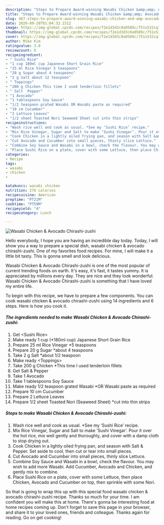 ```yaml
---
description: "Steps to Prepare Award-winning Wasabi Chicken &amp;amp; Avocado Chirashi-zushi"
title: "Steps to Prepare Award-winning Wasabi Chicken &amp;amp; Avocado Chirashi-zushi"
slug: 467-steps-to-prepare-award-winning-wasabi-chicken-and-amp-avocado-chirashi-zushi
date: 2020-09-28T01:04:33.231Z
image: https://img-global.cpcdn.com/recipes/f2e1d3d3c0a0589c/751x532cq70/wasabi-chicken-avocado-chirashi-zushi-recipe-main-photo.jpg
thumbnail: https://img-global.cpcdn.com/recipes/f2e1d3d3c0a0589c/751x532cq70/wasabi-chicken-avocado-chirashi-zushi-recipe-main-photo.jpg
cover: https://img-global.cpcdn.com/recipes/f2e1d3d3c0a0589c/751x532cq70/wasabi-chicken-avocado-chirashi-zushi-recipe-main-photo.jpg
author: Mike Kim
ratingvalue: 3.8
reviewcount: 6
recipeingredient:
- " Sushi Rice"
- "1 cup 180ml cup Japanese Short Grain Rice"
- "25 ml Rice Vinegar 5 teaspoons"
- "20 g Sugar about 4 teaspoons"
- "2 g Salt about 12 teaspoon"
- " Toppings"
- "200 g Chicken This time I used tenderloin fillets"
- " Salt  Pepper"
- "1 Avocado"
- "1 tablespoons Soy Sauce"
- "1/2 teaspoon grated Wasabi OR Wasabi paste as required"
- "10 cm Cucumber"
- "2 Lettuce Leaves"
- "1/2 sheet Toasted Nori Seaweed Sheet cut into thin strips"
recipeinstructions:
- "Wash rice well and cook as usual. *See my ‘Sushi Rice’ recipe."
- "Mix Rice Vinegar, Sugar and Salt to make ‘Sushi Vinegar’. Pour it over the hot rice, mix well gently and thoroughly, and cover with a damp cloth to stop drying out."
- "Cook Chicken in a lightly oiled frying pan, and season with Salt &amp; Pepper. Set aside to cool, then cut or tear into small pieces."
- "Cut Avocado and Cucumber into small pieces, thinly slice Lettuce."
- "Combine Soy Sauce and Wasabi in a bowl, check the flavour. You may wish to add more Wasabi. Add Cucumber, Avocado and Chicken, and gently mix to combine."
- "Place Sushi Rice on a plate, cover with some Lettuce, then place Chicken, Avocado and Cucumber on top, then sprinkle with some Nori."
categories:
- Recipe
tags:
- wasabi
- chicken
- 

katakunci: wasabi chicken  
nutrition: 276 calories
recipecuisine: American
preptime: "PT21M"
cooktime: "PT59M"
recipeyield: "4"
recipecategory: Lunch

---
```



![Wasabi Chicken &amp; Avocado Chirashi-zushi](https://img-global.cpcdn.com/recipes/f2e1d3d3c0a0589c/751x532cq70/wasabi-chicken-avocado-chirashi-zushi-recipe-main-photo.jpg)

Hello everybody, I hope you are having an incredible day today. Today, I will show you a way to prepare a special dish, wasabi chicken &amp; avocado chirashi-zushi. One of my favorites food recipes. For mine, I will make it a little bit tasty. This is gonna smell and look delicious.

Wasabi Chicken &amp; Avocado Chirashi-zushi is one of the most popular of current trending foods on earth. It's easy, it's fast, it tastes yummy. It is appreciated by millions every day. They are nice and they look wonderful. Wasabi Chicken &amp; Avocado Chirashi-zushi is something that I have loved my entire life.




To begin with this recipe, we have to prepare a few components. You can cook wasabi chicken &amp; avocado chirashi-zushi using 14 ingredients and 6 steps. Here is how you cook it.

<!--inarticleads1-->

##### The ingredients needed to make Wasabi Chicken &amp; Avocado Chirashi-zushi:

1. Get  &lt;Sushi Rice&gt;
1. Make ready 1 cup (*180ml cup) Japanese Short Grain Rice
1. Prepare 25 ml Rice Vinegar *5 teaspoons
1. Prepare 20 g Sugar *about 4 teaspoons
1. Take 2 g Salt *about 1/2 teaspoon
1. Make ready  &lt;Toppings&gt;
1. Take 200 g Chicken *This time I used tenderloin fillets
1. Get  Salt &amp; Pepper
1. Take 1 Avocado
1. Take 1 tablespoons Soy Sauce
1. Make ready 1/2 teaspoon grated Wasabi *OR Wasabi paste as required
1. Prepare 10 cm Cucumber
1. Prepare 2 Lettuce Leaves
1. Prepare 1/2 sheet Toasted Nori (Seaweed Sheet) *cut into thin strips




<!--inarticleads2-->

##### Steps to make Wasabi Chicken &amp; Avocado Chirashi-zushi:

1. Wash rice well and cook as usual. *See my ‘Sushi Rice’ recipe.
1. Mix Rice Vinegar, Sugar and Salt to make ‘Sushi Vinegar’. Pour it over the hot rice, mix well gently and thoroughly, and cover with a damp cloth to stop drying out.
1. Cook Chicken in a lightly oiled frying pan, and season with Salt &amp; Pepper. Set aside to cool, then cut or tear into small pieces.
1. Cut Avocado and Cucumber into small pieces, thinly slice Lettuce.
1. Combine Soy Sauce and Wasabi in a bowl, check the flavour. You may wish to add more Wasabi. Add Cucumber, Avocado and Chicken, and gently mix to combine.
1. Place Sushi Rice on a plate, cover with some Lettuce, then place Chicken, Avocado and Cucumber on top, then sprinkle with some Nori.




So that is going to wrap this up with this special food wasabi chicken &amp; avocado chirashi-zushi recipe. Thanks so much for your time. I am confident you will make this at home. There's gonna be interesting food at home recipes coming up. Don't forget to save this page in your browser, and share it to your loved ones, friends and colleague. Thanks again for reading. Go on get cooking!
